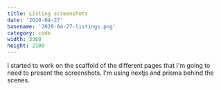 ```yaml
---
title: Listing screenshots
date: '2020-04-27'
basename: '2020-04-27-listings.png'
category: code
width: 3360
height: 2100
---
```


I started to work on the scaffold of the different pages that I'm going to need to present the screenshots. I'm using nextjs and prisma behind the scenes.

